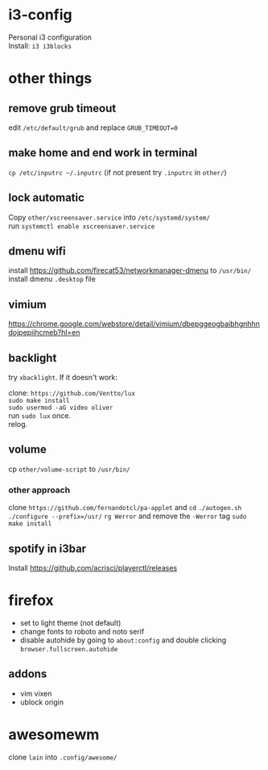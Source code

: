 # i3-config
Personal i3 configuration  
Install: `i3 i3blocks`

# other things

## remove grub timeout
edit `/etc/default/grub` and replace `GRUB_TIMEOUT=0`

## make home and end work in terminal
`cp /etc/inputrc ~/.inputrc`
(if not present try `.inputrc` in `other/`)

## lock automatic
Copy `other/xscreensaver.service` into `/etc/systemd/system/`  
run `systemctl enable xscreensaver.service`  

## dmenu wifi
install https://github.com/firecat53/networkmanager-dmenu to `/usr/bin/`  
install dmenu `.desktop` file

## vimium
https://chrome.google.com/webstore/detail/vimium/dbepggeogbaibhgnhhndojpepiihcmeb?hl=en

## backlight 
try `xbacklight`. If it doesn't work:  
  
clone: `https://github.com/Ventto/lux`  
`sudo make install`  
`sudo usermod -aG video oliver`  
run `sudo lux` once.  
relog.  

## volume
cp `other/volume-script` to `/usr/bin/`

### other approach
clone `https://github.com/fernandotcl/pa-applet` and `cd`
`./autogen.sh`
`./configure --prefix=/usr/`
`rg Werror` and remove the `-Werror` tag
`sudo make install`

## spotify in i3bar
Install https://github.com/acrisci/playerctl/releases

# firefox
- set to light theme (not default)
- change fonts to roboto and noto serif
- disable autohide by going to `about:config` and double clicking `browser.fullscreen.autohide`
## addons
- vim vixen
- ublock origin

# awesomewm
clone `lain` into `.config/awesome/`
